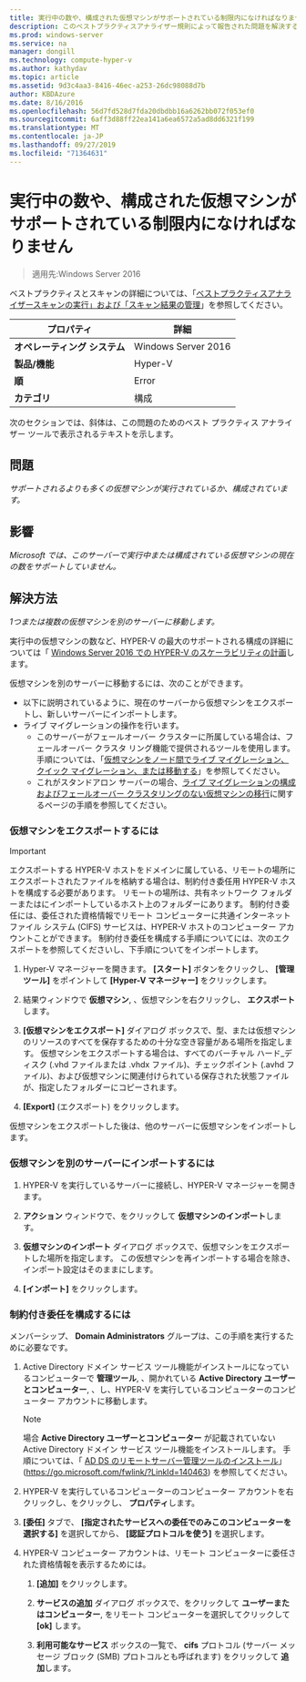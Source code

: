 ```yaml
---
title: 実行中の数や、構成された仮想マシンがサポートされている制限内になければなりません
description: このベストプラクティスアナライザー規則によって報告された問題を解決するための手順を示します。
ms.prod: windows-server
ms.service: na
manager: dongill
ms.technology: compute-hyper-v
ms.author: kathydav
ms.topic: article
ms.assetid: 9d3c4aa3-8416-46ec-a253-26dc98088d7b
author: KBDAzure
ms.date: 8/16/2016
ms.openlocfilehash: 56d7fd528d7fda20dbdbb16a6262bb072f053ef0
ms.sourcegitcommit: 6aff3d88ff22ea141a6ea6572a5ad8dd6321f199
ms.translationtype: MT
ms.contentlocale: ja-JP
ms.lasthandoff: 09/27/2019
ms.locfileid: "71364631"
---
```

# <a name="the-number-of-running-or-configured-virtual-machines-must-be-within-supported-limits"></a>実行中の数や、構成された仮想マシンがサポートされている制限内になければなりません

>適用先:Windows Server 2016

ベストプラクティスとスキャンの詳細については、「[ベストプラクティスアナライザースキャンの実行」および「スキャン結果の管理](https://go.microsoft.com/fwlink/p/?LinkID=223177)」を参照してください。  
  
|プロパティ|詳細|  
|-|-|  
|**オペレーティング システム**|Windows Server 2016|  
|**製品/機能**|Hyper-V|  
|**順**|Error  
|**カテゴリ**|構成|  
  
次のセクションでは、斜体は、この問題のためのベスト プラクティス アナライザー ツールで表示されるテキストを示します。  
  
## <a name="issue"></a>問題  
*サポートされるよりも多くの仮想マシンが実行されているか、構成されています。*  
  
## <a name="impact"></a>影響  
*Microsoft では、このサーバーで実行中または構成されている仮想マシンの現在の数をサポートしていません。*  
  
## <a name="resolution"></a>解決方法  
*1つまたは複数の仮想マシンを別のサーバーに移動します。*  
  
実行中の仮想マシンの数など、HYPER-V の最大のサポートされる構成の詳細については「 [Windows Server 2016 での HYPER-V のスケーラビリティの計画](../plan/Plan-for-Hyper-V-scalability-in-Windows-Server-2016.md)します。  
  
仮想マシンを別のサーバーに移動するには、次のことができます。  
  
- 以下に説明されているように、現在のサーバーから仮想マシンをエクスポートし、新しいサーバーにインポートします。   
- ライブ マイグレーションの操作を行います。   
    - このサーバーがフェールオーバー クラスターに所属している場合は、フェールオーバー クラスタ リング機能で提供されるツールを使用します。 手順については、「[仮想マシンをノード間でライブ マイグレーション、クイック マイグレーション、または移動する](https://go.microsoft.com/fwlink/?LinkID=181519)」を参照してください。  
    - これがスタンドアロン サーバーの場合、[ライブ マイグレーションの構成およびフェールオーバー クラスタリングのない仮想マシンの移行](https://technet.microsoft.com//library/jj134199(v=ws.11).aspx)に関するページの手順を参照してください。  
  
### <a name="to-export-a-virtual-machine"></a>仮想マシンをエクスポートするには  
  
   > [!IMPORTANT]  
   > エクスポートする HYPER-V ホストをドメインに属している、リモートの場所にエクスポートされたファイルを格納する場合は、制約付き委任用 HYPER-V ホストを構成する必要があります。 リモートの場所は、共有ネットワーク フォルダーまたはにインポートしているホスト上のフォルダーにあります。 制約付き委任には、委任された資格情報でリモート コンピューターに共通インターネット ファイル システム (CIFS) サービスは、HYPER-V ホストのコンピューター アカウントことができます。 制約付き委任を構成する手順についてには、次のエクスポートを参照してくださいし、下手順についてをインポートします。  
  
1.  Hyper-V マネージャーを開きます。 **[スタート]** ボタンをクリックし、 **[管理ツール]** をポイントして **[Hyper-V マネージャー]** をクリックします。  
  
2.  結果ウィンドウで  **仮想マシン**, 、仮想マシンを右クリックし、 **エクスポート**します。  
  
3.  **[仮想マシンをエクスポート]** ダイアログ ボックスで、型、または仮想マシンのリソースのすべてを保存するための十分な空き容量がある場所を指定します。 仮想マシンをエクスポートする場合は、すべてのバーチャル ハード_ディスク (.vhd ファイルまたは .vhdx ファイル)、チェックポイント (.avhd ファイル)、および仮想マシンに関連付けられている保存された状態ファイルが、指定したフォルダーにコピーされます。  
  
4.  **[Export]** (エクスポート) をクリックします。  
  
仮想マシンをエクスポートした後は、他のサーバーに仮想マシンをインポートします。  
  
### <a name="to-import-a-virtual-machine-to-another-server"></a>仮想マシンを別のサーバーにインポートするには  
  
1.  HYPER-V を実行しているサーバーに接続し、HYPER-V マネージャーを開きます。  
  
2.  **アクション**  ウィンドウで、をクリックして **仮想マシンのインポート**します。  
  
3.  **仮想マシンのインポート**  ダイアログ ボックスで、仮想マシンをエクスポートした場所を指定します。 この仮想マシンを再インポートする場合を除き、インポート設定はそのままにします。  
  
4.  **[インポート]** をクリックします。  
  
### <a name="to-configure-constrained-delegation"></a>制約付き委任を構成するには  
  
メンバーシップ、 **Domain Administrators** グループは、この手順を実行するために必要なです。  
  
1.  Active Directory ドメイン サービス ツール機能がインストールになっているコンピューターで **管理ツール**, 、開かれている **Active Directory ユーザーとコンピューター**, 、し、HYPER-V を実行しているコンピューターのコンピューター アカウントに移動します。  
  
    > [!NOTE]  
    > 場合 **Active Directory ユーザーとコンピューター** が記載されていない Active Directory ドメイン サービス ツール機能をインストールします。 手順については、「 [AD DS のリモートサーバー管理ツールのインストール](https://go.microsoft.com/fwlink/?LinkId=140463)」 (https://go.microsoft.com/fwlink/?LinkId=140463) を参照してください。  
  
2.  HYPER-V を実行しているコンピューターのコンピューター アカウントを右クリックし、をクリックし、 **プロパティ**します。  
  
3.  **[委任]** タブで、 **[指定されたサービスへの委任でのみこのコンピューターを選択する]** を選択してから、 **[認証プロトコルを使う]** を選択します。  
  
4.  HYPER-V コンピューター アカウントは、リモート コンピューターに委任された資格情報を表示するためには。  
  
    1.  **[追加]** をクリックします。  
  
    2.  **サービスの追加** ダイアログ ボックスで、をクリックして **ユーザーまたはコンピューター**, をリモート コンピューターを選択してクリックして **[ok]** します。  
  
    3.  **利用可能なサービス** ボックスの一覧で、 **cifs** プロトコル (サーバー メッセージ ブロック (SMB) プロトコルとも呼ばれます) をクリックして **追加**します。  
  
  
  


